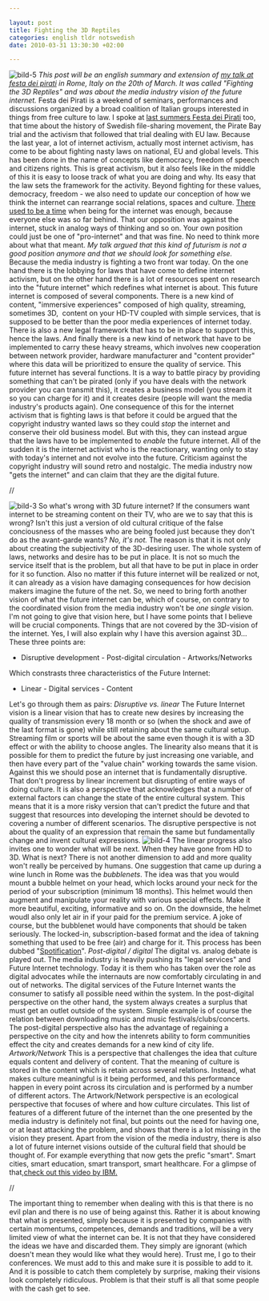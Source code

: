 ```yaml
--- 

layout: post
title: Fighting the 3D Reptiles 
categories: english tldr notswedish
date: 2010-03-31 13:30:30 +02:00 

---
```


![bild-5](images/bild-5-300x110.png "bild-5") *This post will be an english summary and extension of [my talk at festa dei pirati](http://festadeipirati.net/it/) in Rome, Italy on the 20th of March. It was called "Fighting the 3D Reptiles" and was about the media industry vision of the future internet.* Festa dei Pirati is a weekend of seminars, performances and discussions organized by a broad coalition of Italian groups interested in things from free culture to law. I spoke at [last summers Festa dei Pirati](http://www.youtube.com/watch?v=zgN0kwb10tQ) too, that time about the history of Swedish file-sharing movement, the Pirate Bay trial and the activism that followed that trial dealing with EU law. Because the last year, a lot of internet activism, actually most internet activism, has come to be about fighting nasty laws on national, EU and global levels. This has been done in the name of concepts like democracy, freedom of speech and citizens rights. This is great activism, but it also feels like in the middle of this it is easy to loose track of what you are doing and why. Its easy that the law sets the framework for the activity. Beyond fighting for these values, democracy, freedom - we also need to update our conception of how we think the internet can rearrange social relations, spaces and culture. [There used to be a time](http://copyriot.se/2010/01/13/pirate-politics-from-accelerationism-to-escalationism/) when being for the internet was enough, because everyone else was so far behind. That our opposition was against the internet, stuck in analog ways of thinking and so on. Your own position could just be one of "pro-internet" and that was fine. No need to think more about what that meant. *My talk argued that this kind of futurism is not a good position anymore and that we should look for something else.* Because the media industry is fighting a two front war today. On the one hand there is the lobbying for laws that have come to define internet activism, but on the other hand there is a lot of resources spent on research into the "future internet" which redefines what internet is about. This future internet is composed of several components. There is a new kind of content, "immersive experiences" composed of high quality, streaming, sometimes 3D,  content on your HD-TV coupled with simple services, that is supposed to be better than the poor media experiences of internet today. There is also a new legal framework that has to be in place to support this, hence the laws. And finally there is a new kind of network that have to be implemented to carry these heavy streams, which involves new cooperation between network provider, hardware manufacturer and "content provider" where this data will be prioritized to ensure the quality of service. This future internet has several functions. It is a way to battle piracy by providing something that can't be pirated (only if you have deals with the network provider you can transmit this), it creates a business model (you stream it so you can charge for it) and it creates desire (people will want the media industry's products again). One consequence of this for the internet activism that is fighting laws is that before it could be argued that the copyright industry wanted laws so they could *stop* the internet and conserve their old business model. But with this, they can instead argue that the laws have to be implemented to *enable* the future internet. All of the sudden it is the internet activist who is the reactionary, wanting only to stay with today's internet and not evolve into the future. Criticism against the copyright industry will sound retro and nostalgic. The media industry now "gets the internet" and can claim that they are the digital future. 

//

![bild-3](images/bild-3-300x107.png "bild-3") So what's wrong with 3D future internet? If the consumers want internet to be streaming content on their TV, who are we to say that this is wrong? Isn't this just a version of old cultural critique of the false conciousness of the masses who are being fooled just because they don't do as the avant-garde wants? *No, it's not.* The reason is that it is not only about creating the subjectivity of the 3D-desiring user. The whole system of laws, networks and desire has to be put in place. It is not so much the service itself that is the problem, but all that have to be put in place in order for it so function. Also no matter if this future internet will be realized or not, it can already as a vision have damaging consequences for how decision makers imagine the future of the net. So, we need to bring forth another vision of what the future internet can be, which of course, on contrary to the coordinated vision from the media industry won't be *one single* vision. I'm not going to give that vision here, but I have some points that I believe will be crucial components. Things that are not covered by the 3D-vision of the internet. Yes, I will also explain why I have this aversion against 3D... These three points are:

- Disruptive development - Post-digital circulation - Artworks/Networks

Which constrasts three characteristics of the Future Internet:

- Linear - Digital services - Content

Let's go through them as pairs: *Disruptive vs. linear* The Future Internet vision is a linear vision that has to create new desires by increasing the quality of transmission every 18 month or so (when the shock and awe of the last format is gone) while still retaining about the same cultural setup. Streaming film or sports will be about the same even though it is with a 3D effect or with the ability to choose angles. The linearity also means that it is possible for them to predict the future by just increasing one variable, and then have every part of the "value chain" working towards the same vision. Against this we should pose an internet that is fundamentally disruptive. That don't progress by linear increment but disrupting of entire ways of doing culture. It is also a perspective that acknowledges that a number of external factors can change the state of the entire cultural system. This means that it is a more risky version that can't predict the future and that suggest that resources into developing the internet should be devoted to covering a number of different scenarios. The disruptive perspective is not about the quality of an expression that remain the same but fundamentally change and invent cultural expressions. ![bild-4](images/bild-4-300x185.png "bild-4") The linear progress also invites one to wonder what will be next. When they have gone from HD to 3D. What is next? There is not another dimension to add and more quality won't really be perceived by humans. One suggestion that came up during a wine lunch in Rome was the *bubblenets*. The idea was that you would mount a bubble helmet on your head, which locks around your neck for the period of your subscription (minimum 18 months). This helmet would then augment and manipulate your reality with various special effects. Make it more beautiful, exciting, informative and so on. On the downside, the helmet woudl also only let air in if your paid for the premium service. A joke of course, but the bubblenet would have components that should be taken seriously. The locked-in, subscription-based format and the idea of takning something that used to be free (air) and charge for it. This process has been dubbed "[Spotification](http://fredrikedin.wordpress.com/2010/03/15/spotifiering-en-oversikt/)". *Post-digital / digital* The digital vs. analog debate is played out. The media industry is heavily pushing its "legal services" and Future Internet technology. Today it is them who has taken over the role as digital advocates while the internauts are now comfortably circulating in and out of networks. The digital services of the Future Internet wants the consumer to satisfy all possible need within the system. In the post-digital perspective on the other hand, the system always creates a surplus that must get an outlet outside of the system. Simple example is of course the relation between downloading music and music festivals/clubs/concerts. The post-digital perspective also has the advantage of regaining a perspective on the city and how the intenrets ability to form communities effect the city and creates demands for a new kind of city life. *Artwork/Network* This is a perspective that challenges the idea that culture equals content and delivery of content. That the meaning of culture is stored in the content which is retain across several relations. Instead, what makes culture meaningful is it being performed, and this performance happen in every point across its circulation and is performed by a number of different actors. The Artwork/Network perspective is an ecological perspective that focuses of where and how culture circulates. This list of features of a different future of the internet than the one presented by the media industry is definitely not final, but points out the need for having one, or at least attacking the problem, and shows that there is a lot missing in the vision they present. Apart from the vision of the media industry, there is also a lot of future internet visions outside of the cultural field that should be thought of. For example everything that now gets the prefic "smart". Smart cities, smart education, smart transport, smart healthcare. For a glimpse of that,[check out this video by IBM.](http://www.ibm.com/thesmartcity) 

//

The important thing to remember when dealing with this is that there is no evil plan and there is no use of being against this. Rather it is about knowing that what is presented, simply because it is presented by companies with certain momentums, competences, demands and traditions, will be a very limited view of what the internet can be. It is not that they have considered the ideas we have and discarded them. They simply are ignorant (which doesn't mean they would like what they would here). Trust me, I go to their conferences. We must add to this and make sure it is possible to add to it. And it is possible to catch them completely by surprise, making their visions look completely ridiculous. Problem is that their stuff is all that some people with the cash get to see. 